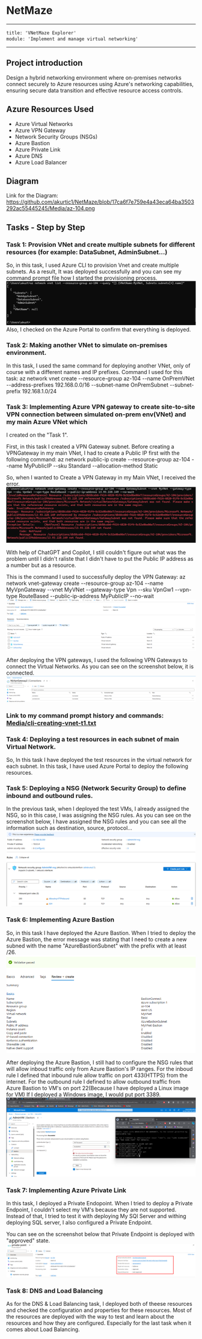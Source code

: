 # NetMaze
---
    title: 'VNetMaze Explorer'
    module: 'Implement and manage virtual networking'
---
## Project introduction
Design a hybrid networking environment where on-premises networks connect securely to Azure resources using Azure's networking capabilities, 
ensuring secure data transition and effective resource access controls.

## Azure Resources Used
+ Azure Virtual Networks
+ Azure VPN Gateway
+ Network Security Groups (NSGs)
+ Azure Bastion
+ Azure Private Link
+ Azure DNS
+ Azure Load Balancer

## Diagram
Link for the Diagram: https://github.com/akurtic1/NetMaze/blob/17ca6f7e759e4a43eca64ba3503292ac55445245/Media/az-104.png

## Tasks - Step by Step

### Task 1: Provision VNet and create multiple subnets for different resources (for example: DataSubnet, AdminSubnet...)

So, in this task, I used Azure CLI to provision Vnet and create multiple subnets.
As a result, It was deployed successfully and you can see my command prompt file how I started the provisioning process.
![Command Prompt of the first task](./Media/deployment-done-t1-cli.png)
Also, I checked on the Azure Portal to confirm that everything is deployed.

### Task 2: Making another VNet to simulate on-premises environment.

In this task, I used the same command for deploying another VNet, only of course with a different names and IP prefixes.
Command I used for this task: az network vnet create --resource-group az-104 --name OnPremVNet --address-prefixes 192.168.0.0/16 --subnet-name OnPremSubnet --subnet-prefix 192.168.1.0/24

### Task 3: Implementing Azure VPN gateway to create site-to-site VPN connection between simulated on-prem env(VNet) and my main Azure VNet which
I created on the "Task 1".

First, in this task I created a VPN Gateway subnet. Before creating a VPNGateway in my main VNet, I had to create
a Public IP first with the following command: az network public-ip create --resource-group az-104 --name MyPublicIP --sku Standard --allocation-method Static

So, when I wanted to Create a VPN Gateway in my Main VNet, I received the error.
![Screenshot of the Error in Task 3](./Media/task3-error-vpn-gateway.png)

With help of ChatGPT and Copilot, I still couldn't figure out what was the problem until I 
didn't raliste that I didn't have to put the Public IP address as a number but as a resource.

This is the command I used to successfully deploy the VPN Gateway: 
az network vnet-gateway create --resource-group az-104 --name MyVpnGateway --vnet MyVNet --gateway-type Vpn --sku VpnGw1 --vpn-type RouteBased --public-ip-address MyPublicIP --no-wait
![Screenshot of the Deployment in Task 4](./Media/task3-deployed-vpn-gateway.png)

After deploying the VPN gateways, I used the following VPN Gateways to connect the Virtual Networks.
As you can see on the screenshot below, it is connected.
![SConnected Vnet-to-Vnet](./Media/connected-vnet-to-vnet.png)

### Link to my command prompt history and commands: [Media/cli-creating-vnet-t1.txt](https://github.com/akurtic1/NetMaze/blob/17ca6f7e759e4a43eca64ba3503292ac55445245/Media/cli-creating-vnet-t1.txt)

### Task 4: Deploying a test resources in each subnet of main Virtual Network.

So, In this task I have deployed the test resources in the virtual network for each subnet.
In this task, I have used Azure Portal to deploy the following resources.

### Task 5: Deploying a NSG (Network Security Group) to define inbound and outbound rules.

In the previous task, when I deployed the test VMs, I already assigned the NSG, so 
in this case, I was assigning the NSG rules. As you can see on the screenshot below,
I have assigned the NSG rules and you can see all the information such as destination, source, protocol...
![Network Security Group Rules](./Media/nsg-deploy-task5.png)

### Task 6: Implementing Azure Bastion

So, in this task I have deployed the Azure Bastion. When I tried to deploy the Azure Bastion,
the error message was stating that I need to create a new subned with the name "AzureBastionSubnet" with the prefix with at least /26.
![Deploying Azure Bastion - Properties](./Media/bastion-deployment.png)

After deploying the Azure Bastion, I still had to configure the NSG rules that will allow inboud traffic
only from Azure Bastion's IP ranges. For the inboud rule I defined that inbound rule allow traffic on port 433(HTTPS) from the internet.
For the outbound rule I defined to allow outbound traffic from Azure Bastion to VM's on port 22(Because I have deployed a Linux image for VM)
If I deployed a Windows image, I would put port 3389.
![Bastion Connect - LinuxVM](./Media/bastion-connecting.png)

### Task 7: Implementing Azure Private Link

In this task, I deployed a Private Endopoint. When I tried to deploy a Private Endpoint, I couldn't select my
VM's because they are not supported. Instead of that, I tried to test it with deploying My SQl Server and
withing deploying SQL server, I also configured a Private Endpoint.

You can see on the screenshot below that Private Endpoint is deployed with "approved" state.
![Private Endpoint - Deployment](./Media/private-endpoint.png)

### Task 8: DNS and Load Balancing

As for the DNS & Load Balancing task, I deployed both of theese resources and checked the configuration and properties for these resources.
Most of the resources are deployed with the way to test and learn about the resources and how they are configured. Especially for the last
task when it comes about Load Balancing.
